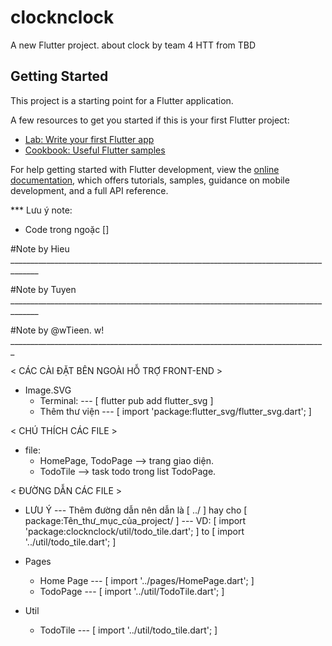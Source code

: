 # clocknclock

A new Flutter project. about clock by team 4 HTT from TBD

## Getting Started

This project is a starting point for a Flutter application.

A few resources to get you started if this is your first Flutter project:

- [Lab: Write your first Flutter app](https://docs.flutter.dev/get-started/codelab)
- [Cookbook: Useful Flutter samples](https://docs.flutter.dev/cookbook)

For help getting started with Flutter development, view the
[online documentation](https://docs.flutter.dev/), which offers tutorials,
samples, guidance on mobile development, and a full API reference.


*** Lưu ý note:
  * Code trong ngoặc []


#Note by Hieu _____________________________________________________________________________________







#Note by Tuyen _____________________________________________________________________________________








#Note by @wTieen. w! _______________________________________________________________________________

< CÁC CÀI ĐẶT BÊN NGOÀI HỖ TRỢ FRONT-END >
- Image.SVG
  + Terminal: --- [ flutter pub add flutter_svg ]
  + Thêm thư viện --- [ import 'package:flutter_svg/flutter_svg.dart'; ]


< CHÚ THÍCH CÁC FILE >
- file:
  + HomePage, TodoPage --> trang giao diện.
  + TodoTile --> task todo trong list TodoPage.


< ĐƯỜNG DẪN CÁC FILE >

-  LƯU Ý --- Thêm đường dẫn nên dẫn là  [ ../ ] hay cho [ package:Tên_thư_mục_của_project/ ] ---
  VD: [ import 'package:clocknclock/util/todo_tile.dart'; ] to [ import '../util/todo_tile.dart'; ]

- Pages
  + Home Page --- [ import '../pages/HomePage.dart'; ]
  + TodoPage --- [ import '../util/TodoTile.dart'; ]
- Util
  + TodoTile --- [ import '../util/todo_tile.dart'; ]


